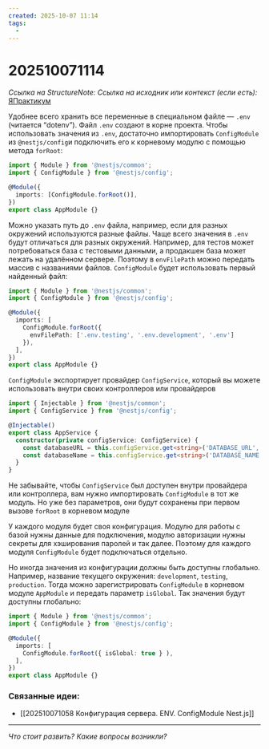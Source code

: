 ```yaml
---
created: 2025-10-07 11:14
tags:
  -
---
```

# 202510071114
*Ссылка на StructureNote:*
*Ссылка на исходник или контекст (если есть):* [ЯПрактикум](https://practicum.yandex.ru/trainer/backend-nodejs/lesson/64506ddc-7e9d-440a-acf6-bda3f77dd69f/)


Удобнее всего хранить все переменные в специальном файле — `.env` (читается “dotenv”). Файл `.env` создают в корне проекта.
Чтобы использовать значения из `.env`, достаточно импортировать `ConfigModule` из `@nestjs/config`и подключить его к корневому модулю с помощью метода `forRoot`:
```ts
import { Module } from '@nestjs/common';
import { ConfigModule } from '@nestjs/config';

@Module({
  imports: [ConfigModule.forRoot()],
})
export class AppModule {}
```
Можно указать путь до `.env` файла, например, если для разных окружений используются разные файлы. Чаще всего значения в `.env` будут отличаться для разных окружений. Например, для тестов может потребоваться база с тестовыми данными, а продакшен база может лежать на удалённом сервере. Поэтому в `envFilePath` можно передать массив с названиями файлов. `ConfigModule` будет использовать первый найденный файл:
```ts
import { Module } from '@nestjs/common';
import { ConfigModule } from '@nestjs/config';

@Module({
  imports: [
    ConfigModule.forRoot({
      envFilePath: ['.env.testing', '.env.development', '.env']
    }),
  ],
})
export class AppModule {}
```

`ConfigModule` экспортирует провайдер `ConfigService`, который вы можете использовать внутри своих контроллеров или провайдеров
```ts
import { Injectable } from '@nestjs/common';
import { ConfigService } from '@nestjs/config';

@Injectable()
export class AppService {
  constructor(private configService: ConfigService) {
    const databaseURL = this.configService.get<string>('DATABASE_URL', 'postgres://localhost');
    const databaseName = this.configService.get<string>('DATABASE_NAME', 'db');
  }
}
```
Не забывайте, чтобы `ConfigService` был доступен внутри провайдера или контроллера, вам нужно импортировать `ConfigModule` в тот же модуль. Но уже без параметров, они будут сохранены при первом вызове `forRoot` в корневом модуле

У каждого модуля будет своя конфигурация. Модулю для работы с базой нужны данные для подключения, модулю авторизации нужны секреты для хэширования паролей и так далее. Поэтому для каждого модуля `ConfigModule` будет подключаться отдельно.

Но иногда значения из конфигурации должны быть доступны глобально. Например, название текущего окружения: `development`, `testing`, `production`. Тогда можно зарегистрировать `ConfigModule` в корневом модуле `AppModule` и передать параметр `isGlobal`. Так значения будут доступны глобально:
```ts
import { Module } from '@nestjs/common';
import { ConfigModule } from '@nestjs/config';

@Module({
  imports: [
    ConfigModule.forRoot({ isGlobal: true } ),
  ],
})
export class AppModule {}
```
### Связанные идеи:
* [[202510071058 Конфигурация сервера. ENV. ConfigModule Nest.js]]
---

*Что стоит развить? Какие вопросы возникли?*
